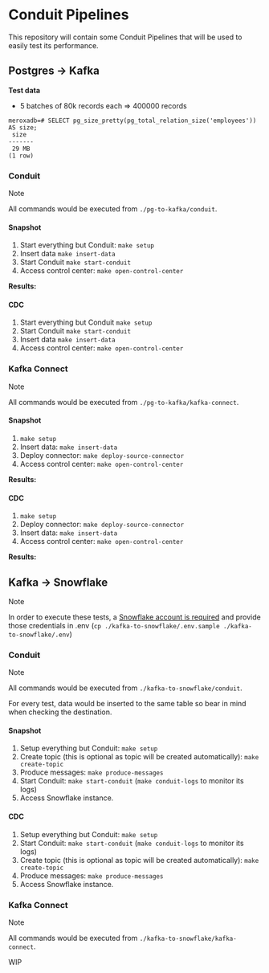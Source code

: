 # Conduit Pipelines

This repository will contain some Conduit Pipelines that will be used to easily test its performance.

## Postgres -> Kafka

**Test data**

- 5 batches of 80k records each => 400000 records

```
meroxadb=# SELECT pg_size_pretty(pg_total_relation_size('employees')) AS size;
 size  
-------
 29 MB
(1 row)
```

### Conduit

> [!NOTE]  
> All commands would be executed from `./pg-to-kafka/conduit`.

#### Snapshot

1. Start everything but Conduit: `make setup`
1. Insert data `make insert-data`
1. Start Conduit `make start-conduit`
1. Access control center: `make open-control-center`

**Results:**

#### CDC

1. Start everything but Conduit `make setup`
1. Start Conduit `make start-conduit`
1. Insert data `make insert-data`
1. Access control center: `make open-control-center`

### Kafka Connect

> [!NOTE]  
> All commands would be executed from `./pg-to-kafka/kafka-connect`.


#### Snapshot

1. `make setup`
1. Insert data: `make insert-data`
1. Deploy connector: `make deploy-source-connector`
1. Access control center: `make open-control-center`

**Results:**

#### CDC

1. `make setup`
1. Deploy connector: `make deploy-source-connector`
1. Insert data: `make insert-data`
1. Access control center: `make open-control-center`

**Results:**

## Kafka -> Snowflake

> [!NOTE]  
>
> In order to execute these tests, a [Snowflake account is required](https://signup.snowflake.com/) and provide those credentials in .env (`cp ./kafka-to-snowflake/.env.sample ./kafka-to-snowflake/.env`)
 

### Conduit

> [!NOTE]  
> All commands would be executed from `./kafka-to-snowflake/conduit`.

For every test, data would be inserted to the same table so bear in mind when checking the destination.

#### Snapshot

1. Setup everything but Conduit: `make setup`
1. Create topic (this is optional as topic will be created automatically): `make create-topic`
1. Produce messages: `make produce-messages`
1. Start Conduit: `make start-conduit` (`make conduit-logs` to monitor its logs)
1. Access Snowflake instance.

#### CDC

1. Setup everything but Conduit: `make setup`
1. Start Conduit: `make start-conduit` (`make conduit-logs` to monitor its logs)
1. Create topic (this is optional as topic will be created automatically): `make create-topic`
1. Produce messages: `make produce-messages`
1. Access Snowflake instance.

### Kafka Connect

> [!NOTE]  
> All commands would be executed from `./kafka-to-snowflake/kafka-connect`.

WIP
